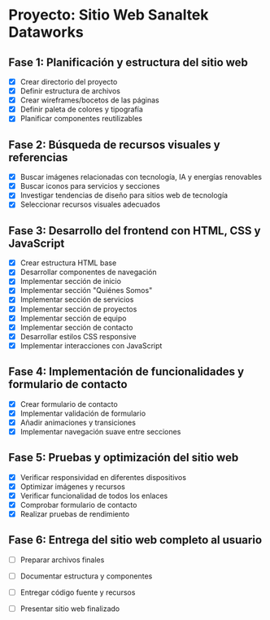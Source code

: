 # Proyecto: Sitio Web Sanaltek Dataworks

## Fase 1: Planificación y estructura del sitio web
- [x] Crear directorio del proyecto
- [x] Definir estructura de archivos
- [x] Crear wireframes/bocetos de las páginas
- [x] Definir paleta de colores y tipografía
- [x] Planificar componentes reutilizables

## Fase 2: Búsqueda de recursos visuales y referencias
- [x] Buscar imágenes relacionadas con tecnología, IA y energías renovables
- [x] Buscar iconos para servicios y secciones
- [x] Investigar tendencias de diseño para sitios web de tecnología
- [x] Seleccionar recursos visuales adecuados

## Fase 3: Desarrollo del frontend con HTML, CSS y JavaScript
- [x] Crear estructura HTML base
- [x] Desarrollar componentes de navegación
- [x] Implementar sección de inicio
- [x] Implementar sección "Quiénes Somos"
- [x] Implementar sección de servicios
- [x] Implementar sección de proyectos
- [x] Implementar sección de equipo
- [x] Implementar sección de contacto
- [x] Desarrollar estilos CSS responsive
- [x] Implementar interacciones con JavaScript

## Fase 4: Implementación de funcionalidades y formulario de contacto
- [x] Crear formulario de contacto
- [x] Implementar validación de formulario
- [x] Añadir animaciones y transiciones
- [x] Implementar navegación suave entre secciones

## Fase 5: Pruebas y optimización del sitio web
- [x] Verificar responsividad en diferentes dispositivos
- [x] Optimizar imágenes y recursos
- [x] Verificar funcionalidad de todos los enlaces
- [x] Comprobar formulario de contacto
- [x] Realizar pruebas de rendimiento

## Fase 6: Entrega del sitio web completo al usuario
- [ ] Preparar archivos finales
- [ ] Documentar estructura y componentes
- [ ] Entregar código fuente y recursos
- [ ] Presentar sitio web finalizado

